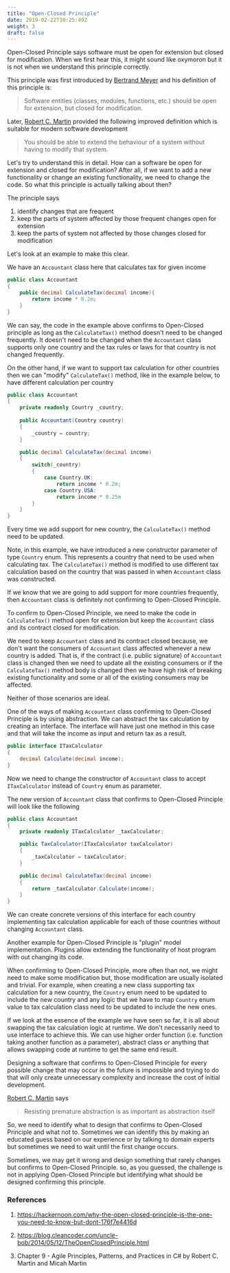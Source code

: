 ```yaml
---
title: "Open-Closed Principle"
date: 2019-02-22T10:25:49Z
weight: 3
draft: false
---
```


Open-Closed Principle says software must be open for extension but closed for modification. When we first hear this, it might sound like oxymoron but it is not when we understand this principle correctly. 

This principle was first introduced by [Bertrand Meyer](https://en.wikipedia.org/wiki/Bertrand_Meyer) and his definition of this principle is:

> Software entities (classes, modules, functions, etc.) should be open for extension, but closed for modification.

Later, [Robert C. Martin](https://en.wikipedia.org/wiki/Robert_C._Martin) provided the following improved definition which is suitable for modern software development

> You should be able to extend the behaviour of a system without having to modify that system.

Let's try to understand this in detail. How can a software be open for extension and closed for modification? After all, if we want to add a new functionality or change an existing functionality, we need to change the code. So what this principle is actually talking about then?

The principle says

1. identify changes that are frequent 
2. keep the parts of system affected by those frequent changes open for extension
3. keep the parts of system not affected by those changes closed for modification

Let's look at an example to make this clear.

We have an `Accountant` class here that calculates tax for given income

``` csharp
public class Accountant
{
    public decimal CalculateTax(decimal income){
        return income * 0.2m;
    }
}

```
We can say, the code in the example above confirms to Open-Closed principle as long as the `CalculateTax()` method doesn't need to be changed frequently. It doesn't need to be changed when the `Accountant` class supports only one country and the tax rules or laws for that country is not changed frequently.

On the other hand, if we want to support tax calculation for other countries then we can "modify" `CalculateTax()` method, like in the example below, to have different calculation per country

``` csharp
public class Accountant
{
    private readonly Country _country;
    
    public Accountant(Country country)
    {
        _country = country;
    }

    public decimal CalculateTax(decimal income)
    {
        switch(_country)
        {
            case Country.UK:
                return income * 0.2m;
            case Country.USA:
                return income * 0.25m
        }
    }
}

```

Every time we add support for new country, the `CalculateTax()` method need to be updated.

Note, in this example, we have introduced a new constructor parameter of type `Country` enum. This represents a country that need to be used when calculating tax. The `CalculateTax()` method is modified to use different tax calculation based on the country that was passed in when `Accountant` class was constructed.

If we know that we are going to add support for more countries frequently, then `Accountant` class is definitely not confirming to Open-Closed Principle.

To confirm to Open-Closed Principle, we need to make the code in `CalculateTax()` method open for extension but keep the `Accountant` class and its contract closed for modification. 

We need to keep `Accountant` class and its contract closed because, we don't want the consumers of `Accountant` class affected whenever a new country is added. That is, if the contract (i.e. public signature) of `Accountant` class is changed then we need to update all the existing consumers or if the `CalculateTax()` method body is changed then we have high risk of breaking existing functionality and some or all of the existing consumers may be affected.

Neither of those scenarios are ideal.

One of the ways of making `Accountant` class confirming to Open-Closed Principle is by using abstraction. We can abstract the tax calculation by creating an interface. The interface will have just one method in this case and that will take the income as input and return tax as a result.

``` csharp
public interface ITaxCalculator
{
    decimal Calculate(decimal income);
}
```

Now we need to change the constructor of `Accountant` class to accept `ITaxCalculator` instead of `Country` enum as parameter.

The new version of `Accountant` class that confirms to Open-Closed Principle will look like the following

```csharp
public class Accountant
{
    private readonly ITaxCalculator _taxCalculator;

    public TaxCalculator(ITaxCalculator taxCalculator)
    {
        _taxCalculator = taxCalculator;
    }

    public decimal CalculateTax(decimal income)
    {
        return _taxCalculator.Calculate(income);
    }
}
```
We can create concrete versions of this interface for each country implementing tax calculation applicable for each of those countries without changing `Accountant` class. 

Another example for Open-Closed Principle is "plugin" model implementation. Plugins allow extending the functionality of host program with out changing its code.

When confirming to Open-Closed Principle, more often than not, we might need to make some modification but, those modification are usually isolated and trivial. For example, when creating a new class supporting tax calculation for a new country, the `Country` enum need to be updated to include the new country and any logic that we have to map `Country` enum value to tax calculation class need to be updated to include the new ones.

If we look at the essence of the example we have seen so far, it is all about swapping the tax calculation logic at runtime. We don't necessarily need to use interface to achieve this. We can use higher order function (i.e. function taking another function as a parameter), abstract class or anything that allows swapping code at runtime to get the same end result.

Designing a software that confirms to Open-Closed Principle for every possible change that may occur in the future is impossible and trying to do that will only create unnecessary complexity and increase the cost of initial development. 

[Robert C. Martin](https://en.wikipedia.org/wiki/Robert_C._Martin) says 

> Resisting premature abstraction is as important as abstraction itself

So, we need to identify what to design that confirms to Open-Closed Principle and what not to. Sometimes we can identify this by making an educated guess based on our experience or by talking to domain experts but sometimes we need to wait until the first change occurs. 

Sometimes, we may get it wrong and design something that rarely changes but confirms to Open-Closed Principle. so, as you guessed, the challenge is not in applying Open-Closed Principle but identifying what should be designed confirming this principle.

### References
1. https://hackernoon.com/why-the-open-closed-principle-is-the-one-you-need-to-know-but-dont-176f7e4416d

2. https://blog.cleancoder.com/uncle-bob/2014/05/12/TheOpenClosedPrinciple.html

3. Chapter 9 - Agile Principles, Patterns, and Practices in C# by Robert C. Martin and Micah Martin
